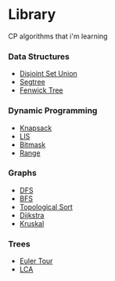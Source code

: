 # Library
CP algorithms that i'm learning

### Data Structures
- [Disjoint Set Union]()
- [Segtree]()
- [Fenwick Tree]()

### Dynamic Programming
- [Knapsack]()
- [LIS]()
- [Bitmask]()
- [Range]()

### Graphs
- [DFS]()
- [BFS]()
- [Topological Sort]()
- [Dijkstra]()
- [Kruskal]()

### Trees
- [Euler Tour]()
- [LCA]()

